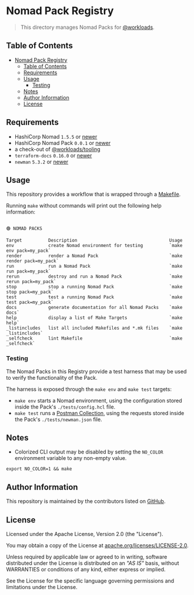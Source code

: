 # Nomad Pack Registry

> This directory manages Nomad Packs for [@workloads](https://github.com/workloads).

## Table of Contents

<!-- TOC -->
* [Nomad Pack Registry](#nomad-pack-registry)
  * [Table of Contents](#table-of-contents)
  * [Requirements](#requirements)
  * [Usage](#usage)
    * [Testing](#testing)
  * [Notes](#notes)
  * [Author Information](#author-information)
  * [License](#license)
<!-- TOC -->

## Requirements

- HashiCorp Nomad `1.5.5` or [newer](https://developer.hashicorp.com/nomad/downloads)
- HashiCorp Nomad Pack `0.0.1` or [newer](https://releases.hashicorp.com/nomad-pack/)
- a check-out of [@workloads/tooling](https://github.com/workloads/tooling)
- `terraform-docs` `0.16.0` or [newer](https://terraform-docs.io/user-guide/installation/)
- `newman` `5.3.2` or [newer](https://learning.postman.com/docs/collections/using-newman-cli/installing-running-newman/)

## Usage

This repository provides a workflow that is wrapped through a [Makefile](./Makefile).

Running `make` without commands will print out the following help information:

```text

🟢 NOMAD PACKS

Target          Description                                   Usage
env             create Nomad environment for testing          `make env pack=my_pack`
render          render a Nomad Pack                           `make render pack=my_pack`
run             run a Nomad Pack                              `make run pack=my_pack`
rerun           destroy and run a Nomad Pack                  `make rerun pack=my_pack`
stop            stop a running Nomad Pack                     `make stop pack=my_pack`
test            test a running Nomad Pack                     `make test pack=my_pack`
docs            generate documentation for all Nomad Packs    `make docs`
help            display a list of Make Targets                `make help`
_listincludes   list all included Makefiles and *.mk files    `make _listincludes`
_selfcheck      lint Makefile                                 `make _selfcheck`
```

### Testing

The Nomad Packs in this Registry provide a test harness that may be used to verify the functionality of the Pack.

The harness is exposed through the `make env` and `make test` targets:

- `make env` starts a Nomad environment, using the configuration stored inside the Pack's `./tests/config.hcl` file.
- `make test` runs a [Postman Collection](https://learning.postman.com/docs/collections/collections-overview/), using the requests stored inside the Pack's `./tests/newman.json` file.

## Notes

* Colorized CLI output may be disabled by setting the `NO_COLOR` environment variable to any non-empty value.

```shell
export NO_COLOR=1 && make
```

## Author Information

This repository is maintained by the contributors listed on [GitHub](https://github.com/workloads/nomad-pack-registry/graphs/contributors).

## License

Licensed under the Apache License, Version 2.0 (the "License").

You may obtain a copy of the License at [apache.org/licenses/LICENSE-2.0](http://www.apache.org/licenses/LICENSE-2.0).

Unless required by applicable law or agreed to in writing, software distributed under the License is distributed on an _"AS IS"_ basis, without WARRANTIES or conditions of any kind, either express or implied.

See the License for the specific language governing permissions and limitations under the License.
